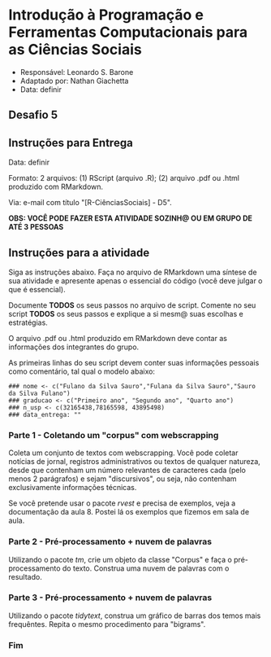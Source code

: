 # Introdução à Programação e Ferramentas Computacionais para as Ciências Sociais

- Responsável: Leonardo S. Barone
- Adaptado por: Nathan Giachetta
- Data: definir

## Desafio 5

## Instruções para Entrega

Data: definir

Formato: 2 arquivos: (1) RScript (arquivo .R); (2) arquivo .pdf ou .html produzido com RMarkdown.

Via: e-mail com título "[R-CiênciasSociais] - D5".

__OBS: VOCÊ PODE FAZER ESTA ATIVIDADE SOZINH@ OU EM GRUPO DE ATÉ 3 PESSOAS__

## Instruções para a atividade

Siga as instruções abaixo. Faça no arquivo de RMarkdown uma síntese de sua atividade e apresente apenas o essencial do código (você deve julgar o que é essencial).

Documente __TODOS__ os seus passos no arquivo de script. Comente no seu script __TODOS__ os seus passos e explique a si mesm@ suas escolhas e estratégias.

O arquivo .pdf ou .html produzido em RMarkdown deve contar as informações dos integrantes do grupo.

As primeiras linhas do seu script devem conter suas informações pessoais como comentário, tal qual o modelo abaixo:

```{r}
### nome <- c("Fulano da Silva Sauro","Fulana da Silva Sauro","Sauro da Silva Fulano")
### graducao <- c("Primeiro ano", "Segundo ano", "Quarto ano")
### n_usp <- c(32165438,78165598, 43895498)
### data_entrega: ""
```

### Parte 1 - Coletando um "corpus" com webscrapping

Coleta um conjunto de textos com webscrapping. Você pode coletar notícias de jornal, registros administrativos ou textos de qualquer natureza, desde que contenham um número relevantes de caracteres cada (pelo menos 2 parágrafos) e sejam "discursivos", ou seja, não contenham exclusivamente informações técnicas.

Se você pretende usar o pacote _rvest_ e precisa de exemplos, veja a documentação da aula 8. Postei lá os exemplos que fizemos em sala de aula.

### Parte 2 - Pré-processamento + nuvem de palavras

Utilizando o pacote _tm_, crie um objeto da classe "Corpus" e faça o pré-processamento do texto. Construa uma nuvem de palavras com o resultado.

### Parte 3 - Pré-processamento + nuvem de palavras

Utilizando o pacote _tidytext_, construa um gráfico de barras dos temos mais frequêntes. Repita o mesmo procedimento para "bigrams".

### Fim
